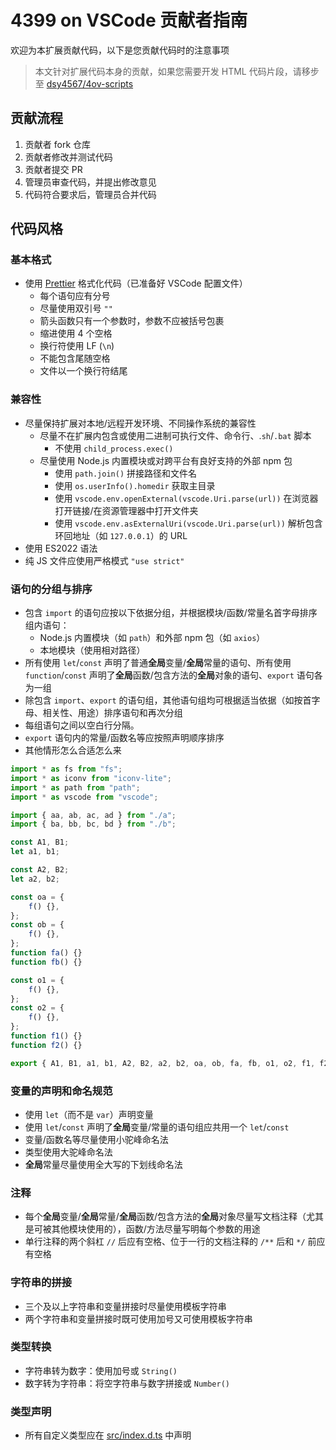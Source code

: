 # 4399 on VSCode 贡献者指南

欢迎为本扩展贡献代码，以下是您贡献代码时的注意事项

> 本文针对扩展代码本身的贡献，如果您需要开发 HTML 代码片段，请移步至 [dsy4567/4ov-scripts](https://github.com/dsy4567/4ov-scripts)

## 贡献流程

1. 贡献者 fork 仓库
2. 贡献者修改并测试代码
3. 贡献者提交 PR
4. 管理员审查代码，并提出修改意见
5. 代码符合要求后，管理员合并代码

## 代码风格

### 基本格式

-   使用 [Prettier](https://github.com/prettier/prettier) 格式化代码（已准备好 VSCode 配置文件）
    -   每个语句应有分号
    -   尽量使用双引号 `""`
    -   箭头函数只有一个参数时，参数不应被括号包裹
    -   缩进使用 4 个空格
    -   换行符使用 LF (`\n`)
    -   不能包含尾随空格
    -   文件以一个换行符结尾

### 兼容性

-   尽量保持扩展对本地/远程开发环境、不同操作系统的兼容性
    -   尽量不在扩展内包含或使用二进制可执行文件、命令行、.`sh`/`.bat` 脚本
        -   不使用 `child_process.exec()`
    -   尽量使用 Node.js 内置模块或对跨平台有良好支持的外部 npm 包
        -   使用 `path.join()` 拼接路径和文件名
        -   使用 `os.userInfo().homedir` 获取主目录
        -   使用 `vscode.env.openExternal(vscode.Uri.parse(url))` 在浏览器打开链接/在资源管理器中打开文件夹
        -   使用 `vscode.env.asExternalUri(vscode.Uri.parse(url))` 解析包含环回地址（如 `127.0.0.1`）的 URL
-   使用 ES2022 语法
-   纯 JS 文件应使用严格模式 `"use strict"`

### 语句的分组与排序

-   包含 `import` 的语句应按以下依据分组，并根据模块/函数/常量名首字母排序组内语句：
    -   Node.js 内置模块（如 `path`）和外部 npm 包（如 `axios`）
    -   本地模块（使用相对路径）
-   所有使用 `let`/`const` 声明了普通**全局**变量/**全局**常量的语句、所有使用 `function`/`const` 声明了**全局**函数/包含方法的**全局**对象的语句、`export` 语句各为一组
-   除包含 `import`、`export` 的语句组，其他语句组均可根据适当依据（如按首字母、相关性、用途）排序语句和再次分组
-   每组语句之间以空白行分隔。
-   `export` 语句内的常量/函数名等应按照声明顺序排序
-   其他情形怎么合适怎么来

```ts
import * as fs from "fs";
import * as iconv from "iconv-lite";
import * as path from "path";
import * as vscode from "vscode";

import { aa, ab, ac, ad } from "./a";
import { ba, bb, bc, bd } from "./b";

const A1, B1;
let a1, b1;

const A2, B2;
let a2, b2;

const oa = {
    f() {},
};
const ob = {
    f() {},
};
function fa() {}
function fb() {}

const o1 = {
    f() {},
};
const o2 = {
    f() {},
};
function f1() {}
function f2() {}

export { A1, B1, a1, b1, A2, B2, a2, b2, oa, ob, fa, fb, o1, o2, f1, f2 };
```

### 变量的声明和命名规范

-   使用 `let`（而不是 `var`）声明变量
-   使用 `let`/`const` 声明了**全局**变量/常量的语句组应共用一个 `let`/`const`
-   变量/函数名等尽量使用小驼峰命名法
-   类型使用大驼峰命名法
-   **全局**常量尽量使用全大写的下划线命名法

### 注释

-   每个**全局**变量/**全局**常量/**全局**函数/包含方法的**全局**对象尽量写文档注释（尤其是可被其他模块使用的），函数/方法尽量写明每个参数的用途
-   单行注释的两个斜杠 `//` 后应有空格、位于一行的文档注释的 `/**` 后和 `*/` 前应有空格

### 字符串的拼接

-   三个及以上字符串和变量拼接时尽量使用模板字符串
-   两个字符串和变量拼接时既可使用加号又可使用模板字符串

### 类型转换

-   字符串转为数字：使用加号或 `String()`
-   数字转为字符串：将空字符串与数字拼接或 `Number()`

### 类型声明

-   所有自定义类型应在 [src/index.d.ts](./src/index.d.ts) 中声明

